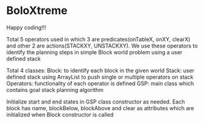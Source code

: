 # BoloXtreme
Happy coding!!!

Total 5 operators used in which 3 are predicates(onTableX, onXY, clearX) and other 2 are actions(STACKXY, UNSTACKXY). 
We use these operators to identify the planning steps in simple Block world problem using a user defined stack

Total 4 classes:
  Block: to identify each block in the given world
  Stack: user defined stack using ArrayList to push single or multiple operators on stack
  Operators: functionality of each operator is defined
  GSP: main class which contains goal stack planning algorithm
  
Initialize start and end states in GSP class constructor as needed.
Each block has name, blockBelow, blockAbove and clear as attributes which are initialized when Block constructor is called
